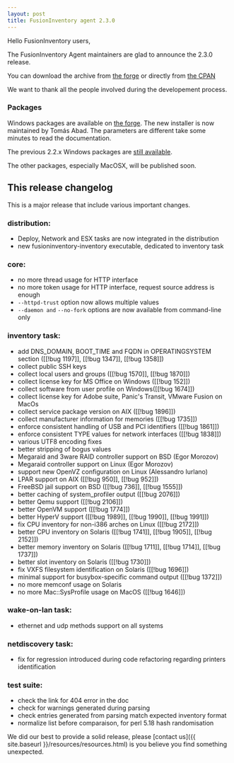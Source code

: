 ```yaml
---
layout: post
title: FusionInventory agent 2.3.0
---
```


Hello FusionInventory users,

The FusionInventory Agent maintainers are glad to announce the 2.3.0 release.

You can download the archive from [the forge](http://forge.fusioninventory.org/attachments/download/1016/FusionInventory-Agent-2.3.0.tar.gz)
or directly from [the CPAN](https://metacpan.org/release/FusionInventory-Agent)

We want to thank all the people involved during the developement process.

### Packages

Windows packages are available on [the forge](http://forge.fusioninventory.org/projects/fusioninventory-agent-windows-installer/files).
The new installer is now maintained by Tomás Abad. The parameters are different take some
minutes to read the documentation.

The previous 2.2.x Windows packages are [still available](http://prebuilt.fusioninventory.org/stable/windows-i386/).

The other packages, especially MacOSX, will be published soon.

## This release changelog

This is a major release that include various important changes.

### distribution:

* Deploy, Network and ESX tasks are now integrated in the distribution
* new fusioninventory-inventory executable, dedicated to inventory task

### core:

* no more thread usage for HTTP interface
* no more token usage for HTTP interface, request source address is enough
* `--httpd-trust` option now allows multiple values
* `--daemon and` `--no-fork` options are now available from command-line only 

### inventory task:

* add DNS_DOMAIN, BOOT_TIME and FQDN in OPERATINGSYSTEM section ([[!bug 1197]], [[!bug 1347]], [[!bug 1358]])
* collect public SSH keys
* collect local users and groups ([[!bug 1570]], [[!bug 1870]])
* collect license key for MS Office on Windows ([[!bug 152]])
* collect software from user profile on Windows([[!bug 1674]])
* collect license key for Adobe suite, Panic's Transit, VMware Fusion on MacOs
* collect service package version on AIX ([[!bug 1896]])
* collect manufacturer information for memories ([[!bug 1735]])
* enforce consistent handling of USB and PCI identifiers ([[!bug 1861]])
* enforce consistent TYPE values for network interfaces ([[!bug 1838]])
* various UTF8 encoding fixes
* better stripping of bogus values
* Megaraid and 3ware RAID controller support on BSD (Egor Morozov)
* Megaraid controller support on Linux (Egor Morozov)
* support new OpenVZ configuration on Linux (Alessandro Iurlano)
* LPAR support on AIX ([[!bug 950]], [[!bug 952]])
* FreeBSD jail support on BSD ([[!bug 736]], [[!bug 1555]])
* better caching of system_profiler output ([[!bug 2076]])
* better Qemu support ([[!bug 2106]])
* better OpenVM support ([[!bug 1774]])
* better HyperV support ([[!bug 1989]], [[!bug 1990]], [[!bug 1991]])
* fix CPU inventory for non-i386 arches on Linux ([[!bug 2172]])
* better CPU inventory on Solaris ([[!bug 1741]], [[!bug 1905]], [[!bug 2152]])
* better memory inventory on Solaris ([[!bug 1711]], [[!bug 1714]], [[!bug 1737]])
* better slot inventory on Solaris ([[!bug 1730]])
* fix VXFS filesystem identification on Solaris ([[!bug 1696]])
* minimal support for busybox-specific command output ([[!bug 1372]])
* no more memconf usage on Solaris
* no more Mac::SysProfile usage on MacOS ([[!bug 1646]])

### wake-on-lan task:

* ethernet and udp methods support on all systems

### netdiscovery task:

* fix for regression introduced during code refactoring regarding printers
  identification

### test suite:

* check the link for 404 error in the doc
* check for warnings generated during parsing
* check entries generated from parsing match expected inventory format
* normalize list before comparaison, for perl 5.18 hash randomisation

We did our best to provide a solid release, please [contact us]({{ site.baseurl }}/resources/resources.html) is you believe you find something unexpected.

